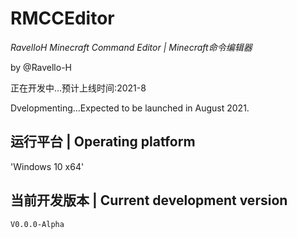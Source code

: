 # RMCCEditor
*RavelloH Minecraft Command Editor | Minecraft命令编辑器*

by @Ravello-H


正在开发中...预计上线时间:2021-8

Dvelopmenting...Expected to be launched in August 2021.

## 运行平台 | Operating platform
 'Windows 10 x64'
 
## 当前开发版本 | Current development version
 `V0.0.0-Alpha`


